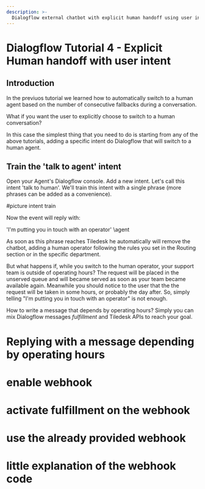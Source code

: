 ```yaml
---
description: >-
  Dialogflow external chatbot with explicit human handoff using user intent
---
```


# Dialogflow  Tutorial 4 - Explicit Human handoff with user intent

## Introduction

In the previuos tutorial we learned how to automatically switch to a human agent based on the number of consecutive fallbacks during a conversation.

What if you want the user to explicitly choose to switch to a human conversation?

In this case the simplest thing that you need to do is starting from any of the above tutorials, adding a specific intent do Dialogflow that will switch to a human agent.

## Train the 'talk to agent' intent

Open your Agent's Dialogflow console. Add a new intent. Let's call this intent 'talk to human'.
We'll train this intent with a single phrase (more phrases can be added as a convenience).

#picture intent train

Now the event will reply with:

'I'm putting you in touch with an operator' \agent

As soon as this phrase reaches Tiledesk he automatically will remove the chatbot, adding a human operator following the rules you set in the Routing section or in the specific department.

But what happens if, while you switch to the human operator, your support team is outside of operating hours? The request will be placed in the unserved queue and will became served as soon as your team became available again. Meanwhile you should notice to the user that the the request will be taken in some hours, or probably the day after. So, simply telling "I'm putting you in touch with an operator" is not enough.

How to write a message that depends by operating hours? Simply you can mix Dialogflow messages _fulfillment_ and Tiledesk APIs to reach your goal.

# Replying with a message depending by operating hours

# enable webhook
# activate fulfillment on the webhook
# use the already provided webhook
# little explanation of the webhook code


